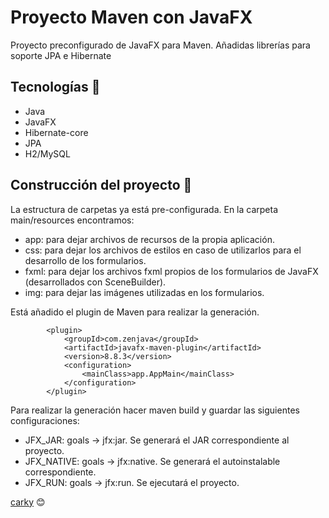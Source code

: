 # Proyecto Maven con JavaFX
Proyecto preconfigurado de JavaFX para Maven. Añadidas librerías para soporte JPA e Hibernate

## Tecnologías 🚀

* Java
* JavaFX
* Hibernate-core
* JPA
* H2/MySQL

## Construcción del proyecto 📖

La estructura de carpetas ya está pre-configurada. En la carpeta main/resources encontramos:
* app: para dejar archivos de recursos de la propia aplicación.
* css: para dejar los archivos de estilos en caso de utilizarlos para el desarrollo de los formularios.
* fxml: para dejar los archivos fxml propios de los formularios de JavaFX (desarrollados con SceneBuilder).
* img: para dejar las imágenes utilizadas en los formularios.

Está añadido el plugin de Maven para realizar la generación. 

			<plugin>
				<groupId>com.zenjava</groupId>
				<artifactId>javafx-maven-plugin</artifactId>
				<version>8.8.3</version>
				<configuration>
					<mainClass>app.AppMain</mainClass>
				</configuration>
			</plugin>
      
Para realizar la generación hacer maven build y guardar las siguientes configuraciones:

* JFX_JAR: goals -> jfx:jar. Se generará el JAR correspondiente al proyecto.
* JFX_NATIVE: goals -> jfx:native. Se generará el autoinstalable correspondiente.
* JFX_RUN: goals -> jfx:run. Se ejecutará el proyecto.

[carky](https://github.com/carky12) 😊
